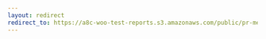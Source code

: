 ```yaml
---
layout: redirect
redirect_to: https://a8c-woo-test-reports.s3.amazonaws.com/public/pr-merge/37378/api/index.html
---
```

